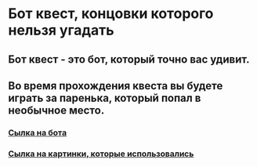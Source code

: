 # Бот квест, концовки которого нельзя угадать

## Бот квест - это бот, который точно вас удивит. 
## Во время прохождения квеста вы будете играть за паренька, который попал в необычное место.


### [Cылка на бота](https://t.me/Unexpected_endings_bot)

### [Сылка на картинки, которые использовались](https://disk.yandex.ru/d/qf0IqqW7T6LKCg)

